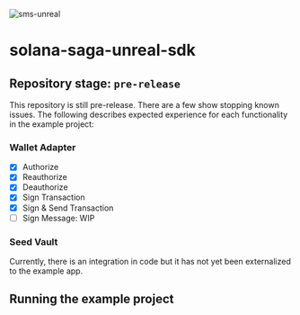 ![sms-unreal](https://github.com/CryptoCavemen/solana-saga-unreal-sdk/assets/1970424/ac1b281a-6be1-4deb-af71-52170fc3f970)

# solana-saga-unreal-sdk

## Repository stage: `pre-release`
This repository is still pre-release. There are a few show stopping known issues. The following describes expected experience for each functionality in the example project:

### Wallet Adapter
* [x] Authorize
* [x] Reauthorize
* [x] Deauthorize
* [x] Sign Transaction
* [x] Sign & Send Transaction
* [ ] Sign Message: WIP

### Seed Vault
Currently, there is an integration in code but it has not yet been externalized to the example app.

## Running the example project
